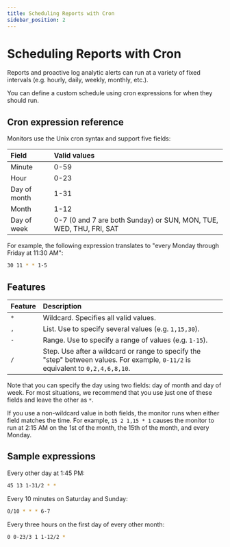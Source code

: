 ```yaml
---
title: Scheduling Reports with Cron
sidebar_position: 2
---
```


# Scheduling Reports with Cron

Reports and proactive log analytic alerts can run at a variety of fixed intervals (e.g. hourly, daily, weekly, monthly, etc.).

You can define a custom schedule using cron expressions for when they should run.

## Cron expression reference

Monitors use the Unix cron syntax and support five fields:

Field | Valid values
:--- | :---
Minute | 0-59
Hour | 0-23
Day of month | 1-31
Month | 1-12
Day of week | 0-7 (0 and 7 are both Sunday) or SUN, MON, TUE, WED, THU, FRI, SAT

For example, the following expression translates to "every Monday through Friday at 11:30 AM":

```bash
30 11 * * 1-5
```

## Features

Feature | Description
:--- | :---
`*` | Wildcard. Specifies all valid values.
`,` | List. Use to specify several values (e.g. `1,15,30`).
`-` | Range. Use to specify a range of values (e.g. `1-15`).
`/` | Step. Use after a wildcard or range to specify the "step" between values. For example, `0-11/2` is equivalent to `0,2,4,6,8,10`.

Note that you can specify the day using two fields: day of month and day of week. For most situations, we recommend that you use just one of these fields and leave the other as `*`.

If you use a non-wildcard value in both fields, the monitor runs when either field matches the time. For example, `15 2 1,15 * 1` causes the monitor to run at 2:15 AM on the 1st of the month, the 15th of the month, and every Monday.

## Sample expressions

Every other day at 1:45 PM:

```bash
45 13 1-31/2 * *
```

Every 10 minutes on Saturday and Sunday:

```bash
0/10 * * * 6-7
```

Every three hours on the first day of every other month:

```bash
0 0-23/3 1 1-12/2 *
```
